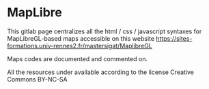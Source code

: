 # MapLibre

This gitlab page centralizes all the html / css / javascript syntaxes for MapLibreGL-based maps accessible on this website https://sites-formations.univ-rennes2.fr/mastersigat/MaplibreGL


Maps codes are documented and commented on.

All the resources under available according to the license Creative Commons BY-NC-SA

